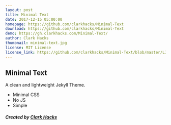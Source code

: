 ```yaml
---
layout: post
title: Minimal Text
date: 2017-12-15 05:00:00
homepage: https://github.com/clarkhacks/Minimal-Text
download: https://github.com/clarkhacks/Minimal-Text
demo: https://gh.clarkhacks.com/Minimal-Text/
author: Clark Hacks
thumbnail: minimal-text.jpg
license: MIT License
license_link: https://github.com/clarkhacks/Minimal-Text/blob/master/LICENSE
---
```


## Minimal Text

A clean and lightweight Jekyll Theme.

* Minimal CSS
* No JS
* Simple

##### Created by [Clark Hacks](https://clarkhacks.com)
